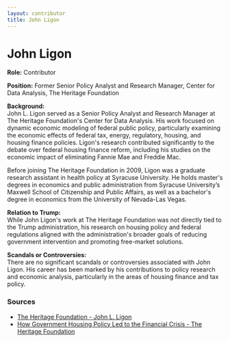 ```yaml
---
layout: contributor
title: John Ligon
---
```


# John Ligon

**Role:** Contributor

**Position:** Former Senior Policy Analyst and Research Manager, Center for Data Analysis, The Heritage Foundation

**Background:**  
John L. Ligon served as a Senior Policy Analyst and Research Manager at The Heritage Foundation's Center for Data Analysis. His work focused on dynamic economic modeling of federal public policy, particularly examining the economic effects of federal tax, energy, regulatory, housing, and housing finance policies. Ligon's research contributed significantly to the debate over federal housing finance reform, including his studies on the economic impact of eliminating Fannie Mae and Freddie Mac.

Before joining The Heritage Foundation in 2009, Ligon was a graduate research assistant in health policy at Syracuse University. He holds master's degrees in economics and public administration from Syracuse University’s Maxwell School of Citizenship and Public Affairs, as well as a bachelor's degree in economics from the University of Nevada-Las Vegas.

**Relation to Trump:**  
While John Ligon's work at The Heritage Foundation was not directly tied to the Trump administration, his research on housing policy and federal regulations aligned with the administration's broader goals of reducing government intervention and promoting free-market solutions.

**Scandals or Controversies:**  
There are no significant scandals or controversies associated with John Ligon. His career has been marked by his contributions to policy research and economic analysis, particularly in the areas of housing finance and tax policy.

### Sources
- [The Heritage Foundation - John L. Ligon](https://www.heritage.org/staff/john-l-ligon)
- [How Government Housing Policy Led to the Financial Crisis - The Heritage Foundation](https://www.heritage.org/testimony/how-government-housing-policy-led-the-financial-crisis)
